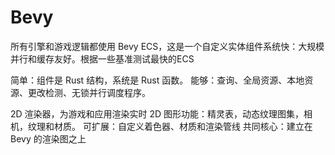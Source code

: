 # Bevy

所有引擎和游戏逻辑都使用 Bevy ECS，这是一个自定义实体组件系统快：大规模并行和缓存友好。根据一些基准测试最快的ECS

简单：组件是 Rust 结构，系统是 Rust 函数。
能够：查询、全局资源、本地资源、更改检测、无锁并行调度程序。

2D 渲染器，为游戏和应用渲染实时 2D 图形功能：精灵表，动态纹理图集，相机，纹理和材质。
可扩展：自定义着色器、材质和渲染管线
共同核心：建立在 Bevy 的渲染图之上

